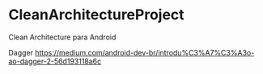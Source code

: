 # CleanArchitectureProject
Clean Architecture para Android

Dagger
https://medium.com/android-dev-br/introdu%C3%A7%C3%A3o-ao-dagger-2-56d193118a6c
